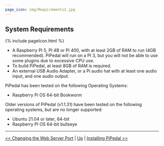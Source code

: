 ```yaml
---
page_icon: img/Requirements2.jpg
---
```

## System Requirements

{% include pageIcon.html %}

* A Raspberry PI 5, PI 4B or PI 400, with at least 2GB of RAM to run (4GB recommended). PiPedal will run on a PI 3, but you will not be able to use some plugins due to excessive CPU use.
* To build PiPedal, at least 8GB of RAM is required.
* An external USB Audio Adapter, or a Pi audio hat with at least one audio input, and one audio output.

PiPedal has been tested on the following Operating Systems:

* Raspberry Pi OS 64-bit Bookworm

Older versions of PiPedal (v1.1.31) have been tested on the following operating systems, but are no longer supported:

* Ubuntu 21.04 or later, 64-bit
* Raspberry PI OS 64-bit bullseye


--------
[<< Changing the Web Server Port](AboutPiPedal.md)  | [Up](Documentation.md) | [Installing PiPedal >>](Installing.md)


